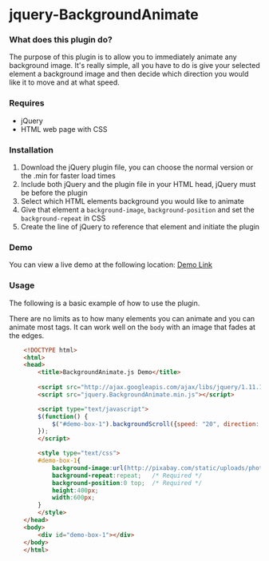 # jquery-BackgroundAnimate

### What does this plugin do?

The purpose of this plugin is to allow you to immediately animate any background image. It's really simple, all you have to do is give your selected element a background image and then decide which direction you would like it to move and at what speed.

### Requires

* jQuery
* HTML web page with CSS

### Installation

1. Download the jQuery plugin file, you can choose the normal version or the .min for faster load times
2. Include both jQuery and the plugin file in your HTML head, jQuery must be before the plugin
3. Select which HTML elements background you would like to animate
4. Give that element a `background-image`, `background-position` and set the `background-repeat` in CSS
5. Create the line of jQuery to reference that element and initiate the plugin

### Demo

You can view a live demo at the following location: <a href="http://github.drttrd.com/jquery-BackgroundAnimate/demo.html" target="_blank">Demo Link</a>

### Usage

The following is a basic example of how to use the plugin. 

There are no limits as to how many elements you can animate and you can animate most tags. It can work well on the `body` with an image that fades at the edges.

``` html
	<!DOCTYPE html>
	<html>
	<head>
		<title>BackgroundAnimate.js Demo</title>
		
		<script src="http://ajax.googleapis.com/ajax/libs/jquery/1.11.1/jquery.min.js"></script>
		<script src="jquery.BackgroundAnimate.min.js"></script>

		<script type="text/javascript">
		$(function() {
			$("#demo-box-1").backgroundScroll({speed: "20", direction: "e", timeout: "600000"}); //Timesout after 10 minutes
		});
		</script>

		<style type="text/css">
		#demo-box-1{
			background-image:url(http://pixabay.com/static/uploads/photo/2013/06/09/19/22/landscape-123830_640.jpg); /* background-image is required to work */
			background-repeat:repeat;   /* Required */
			background-position:0 top;  /* Required */
			height:400px;
			width:600px; 
		}
		</style>
	</head>
	<body>
		<div id="demo-box-1"></div>
	</body>
	</html>
```

